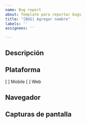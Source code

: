 ```yaml
---
name: Bug report
about: Template para reportar bugs
title: "[BUG] Agregar nombre"
labels: ''
assignees: ''

---
```


## Descripción

## Plataforma
[ ] Mobile
[ ] Web

## Navegador

## Capturas de pantalla
